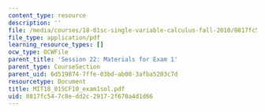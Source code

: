 ```yaml
---
content_type: resource
description: ''
file: /media/courses/18-01sc-single-variable-calculus-fall-2010/0817fc547c8edd2c29172f670a4d1d66_MIT18_01SCF10_exam1sol.pdf
file_type: application/pdf
learning_resource_types: []
ocw_type: OCWFile
parent_title: 'Session 22: Materials for Exam 1'
parent_type: CourseSection
parent_uid: 6d519874-7ffe-03bd-ab00-3afba5203c7d
resourcetype: Document
title: MIT18_01SCF10_exam1sol.pdf
uid: 0817fc54-7c8e-dd2c-2917-2f670a4d1d66
---
```


